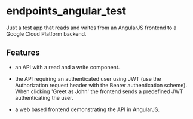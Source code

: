 # endpoints_angular_test
Just a test app that reads and writes from an AngularJS frontend to a Google Cloud Platform backend.

## Features

- an	API	with	a	read	and	a	write	component.

- the	API	requiring	an authenticated user	using JWT (use the Authorization request header	with	the	Bearer authentication scheme). When clicking 'Greet as John' the frontend sends a predefined JWT authenticating the user.

- a	web	based	frontend demonstrating	the	API in AngularJS.
